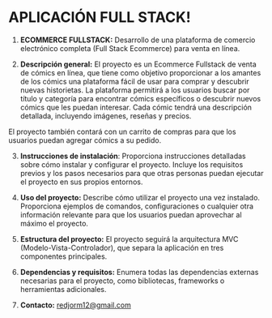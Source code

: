 # APLICACIÓN FULL STACK!

1.  **ECOMMERCE FULLSTACK:** Desarrollo de una plataforma de comercio electrónico completa (Full Stack Ecommerce) para venta en línea.
    
2.  **Descripción general:** El proyecto es un Ecommerce Fullstack de venta de cómics en línea, que tiene como objetivo proporcionar a los amantes de los cómics una plataforma fácil de usar para comprar y descubrir nuevas historietas. La plataforma permitirá a los usuarios buscar por título y categoría para encontrar cómics específicos o descubrir nuevos cómics que les puedan interesar. Cada cómic tendrá una descripción detallada, incluyendo imágenes, reseñas y precios.

El proyecto también contará con un carrito de compras para que los usuarios puedan agregar cómics a su pedido.
    
3.  **Instrucciones de instalación**: Proporciona instrucciones detalladas sobre cómo instalar y configurar el proyecto. Incluye los requisitos previos y los pasos necesarios para que otras personas puedan ejecutar el proyecto en sus propios entornos.
    
4.  **Uso del proyecto:** Describe cómo utilizar el proyecto una vez instalado. Proporciona ejemplos de comandos, configuraciones o cualquier otra información relevante para que los usuarios puedan aprovechar al máximo el proyecto.
    
5.  **Estructura del proyecto:** El proyecto seguirá la arquitectura MVC (Modelo-Vista-Controlador), que separa la aplicación en tres componentes principales.
    
6.  **Dependencias y requisitos:** Enumera todas las dependencias externas necesarias para el proyecto, como bibliotecas, frameworks o herramientas adicionales. 

 7.  **Contacto:** redjorm12@gmail.com


